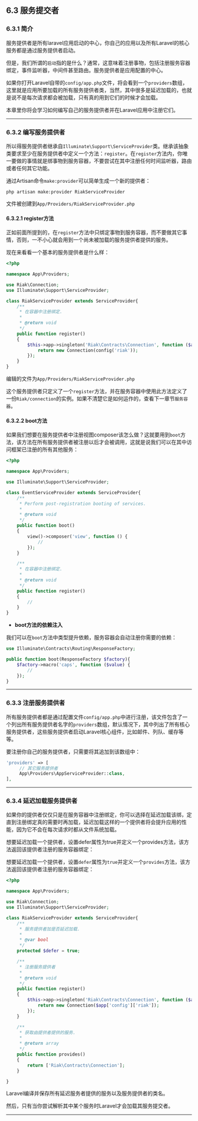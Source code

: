 ## 6.3 服务提交者

### 6.3.1 简介

服务提供者是所有laravel应用启动的中心，你自己的应用以及所有Laravel的核心服务都是通过服务提供者启动。

但是，我们所谓的`启动`指的是什么？通常，这意味着注册事物，包括注册服务容器绑定，事件监听器，中间件甚至路由。服务提供者是应用配置的中心。

如果你打开Laravel自带的`config/app.php`文件，将会看到一个`providers`数组，这里就是应用所要加载的所有服务提供者类，当然，其中很多是延迟加载的，也就是说不是每次请求都会被加载，只有真的用到它们的时候才会加载。

本章里你将会学习如何编写自己的服务提供者并在Laravel应用中注册它们。

----

### 6.3.2 编写服务提供者

所以得服务提供者继承自`Illuminate\Support\ServiceProvider`类。继承该抽象类要求至少在服务提供者中定义一个方法：`register`。在`register`方法内，你唯一要做的事情就是绑事物到服务容器，不要尝试在其中注册任何时间监听器，路由或者任何其它功能。

通过Artisan命令`make:provider`可以简单生成一个新的提供者：

	php artisan make:provider RiakServiceProvider

文件被创建到`App/Providers/RiakServiceProvider.php`

#### 6.3.2.1 register方法

正如前面所提到的，在`register`方法中只绑定事物到服务容器，而不要做其它事情，否则，一不小心就会用到一个尚未被加载的服务提供者提供的服务。

现在来看看一个基本的服务提供者是什么样：

```php
<?php

namespace App\Providers;

use Riak\Connection;
use Illuminate\Support\ServiceProvider;

class RiakServiceProvider extends ServiceProvider{
    /**
     * 在容器中注册绑定.
     *
     * @return void
     */
    public function register()
    {
        $this->app->singleton('Riak\Contracts\Connection', function ($app) {
            return new Connection(config('riak'));
        });
    }
}
``` 
编辑的文件为`App/Providers/RiakServiceProvider.php`

这个服务提供者只定义了一个`register`方法，并在服务容器中使用此方法定义了一份`Riak/connection`的实例。如果不清楚它是如何运作的，查看下一章节`服务容器`。

#### 6.3.2.2 boot方法

如果我们想要在服务提供者中注册视图composer该怎么做？这就要用到`boot`方法，该方法在所有服务提供者被注册以后才会被调用，这就是说我们可以在其中访问框架已注册的所有其他服务：

```php
<?php

namespace App\Providers;

use Illuminate\Support\ServiceProvider;

class EventServiceProvider extends ServiceProvider{
    /**
     * Perform post-registration booting of services.
     *
     * @return void
     */
    public function boot()
    {
        view()->composer('view', function () {
            //
        });
    }

    /**
     * 在容器中注册绑定.
     *
     * @return void
     */
    public function register()
    {
        //
    }
}
```

* **boot方法的依赖注入**

我们可以在`boot`方法中类型提升依赖，服务容器会自动注册你需要的依赖：

```php
use Illuminate\Contracts\Routing\ResponseFactory;

public function boot(ResponseFactory $factory){
    $factory->macro('caps', function ($value) {
        //
    });
}
```

-----

### 6.3.3 注册服务提供者

所有服务提供者都是通过配置文件`config/app.php`中进行注册，该文件包含了一个列出所有服务提供者名字的`providers`数组，默认情况下，其中列出了所有核心服务提供者，这些服务提供者启动Laravel核心组件，比如邮件、列队、缓存等等。

要注册你自己的服务提供者，只需要将其追加到该数组中：

```php
'providers' => [
     // 其它服务提供者
     App\Providers\AppServiceProvider::class,
],
```

-----

### 6.3.4 延迟加载服务提供者

如果你的提供者仅仅只是在服务容器中注册绑定，你可以选择在延迟加载该绑，定直到注册绑定真的需要时再加载，延迟加载这样的一个提供者将会提升应用的性能，因为它不会在每次请求时都从文件系统加载。

想要延迟加载一个提供者，设置defer属性为true并定义一个provides方法，该方法返回该提供者注册的服务容器绑定：

想要延迟加载一个提供者，设置`defer`属性为`true`并定义一个`provides`方法，该方法返回该提供者注册的服务容器绑定：

```php
<?php

namespace App\Providers;

use Riak\Connection;
use Illuminate\Support\ServiceProvider;

class RiakServiceProvider extends ServiceProvider{
    /**
     * 服务提供者加是否延迟加载.
     *
     * @var bool
     */
    protected $defer = true;

    /**
     * 注册服务提供者
     *
     * @return void
     */
    public function register()
    {
        $this->app->singleton('Riak\Contracts\Connection', function ($app) {
            return new Connection($app['config']['riak']);
        });
    }

    /**
     * 获取由提供者提供的服务.
     *
     * @return array
     */
    public function provides()
    {
        return ['Riak\Contracts\Connection'];
    }

}
```
Laravel编译并保存所有延迟服务者提供的服务以及服务提供者的类名。

然后，只有当你尝试解析其中某个服务时Laravel才会加载其服务提交者。

-----